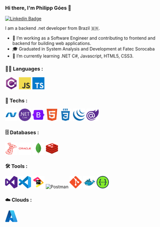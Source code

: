 ### Hi there, I'm Philipp Góes 👋

[![Linkedin Badge](https://img.shields.io/badge/-LinkedIn-0e76a8?style=flat-square&logo=Linkedin&logoColor=white)](https://linkedin.com/in/philippgoes)

I am a backend .net developer from Brazil :brazil:.

- 🔭 I’m working as a Software Engineer and contributing to frontend and backend for building web applications.
- 🎓 Graduated in System Analysis and Development at Fatec Sorocaba
- 🌱 I’m currently learning .NET C#, Javascript, HTML5, CSS3.

### 👨‍💻 Languages :
<p>
<img src="https://github.com/devicons/devicon/blob/master/icons/csharp/csharp-original.svg" title="C#" alt="C#" width="40" height="40"/>
<img src="https://github.com/devicons/devicon/blob/master/icons/javascript/javascript-original.svg" title="JavaScript" alt="JavaScript" width="40" height="40"/>
<img src="https://github.com/devicons/devicon/blob/master/icons/typescript/typescript-original.svg" title="Typescript" alt="Typescript" width="40" height="40"/>
</p>

### 🧰 Techs :
<p>
<img src="https://github.com/devicons/devicon/blob/master/icons/dot-net/dot-net-original.svg" title=".Net" alt=".Net" width="40" height="40"/>
<img src="https://github.com/devicons/devicon/blob/master/icons/dotnetcore/dotnetcore-original.svg" title=".Net Core" alt=".Net Core" width="40" height="40"/>
<img src="https://github.com/devicons/devicon/blob/master/icons/bootstrap/bootstrap-original.svg" title="Bootstrap" alt="Bootstrap" width="40" height="40"/>
<img src="https://github.com/devicons/devicon/blob/master/icons/html5/html5-original.svg" title="HTML5" alt="HTML" width="40" height="40"/>
<img src="https://github.com/devicons/devicon/blob/master/icons/css3/css3-plain-wordmark.svg" title="CSS3" alt="CSS" width="40" height="40"/>
<img src="https://github.com/devicons/devicon/blob/master/icons/jquery/jquery-original.svg" title="jQuery" alt="jQuery" width="40" height="40"/>
<img src="https://github.com/devicons/devicon/blob/master/icons/blazor/blazor-original.svg" title="jQuery" alt="jQuery" width="40" height="40"/>
</p>

### 🗄️ Databases :
<p>
<img src="https://github.com/devicons/devicon/blob/master/icons/microsoftsqlserver/microsoftsqlserver-plain.svg" title="SQLServer"  alt="SQLServer" width="40" height="40"/>
<img src="https://github.com/devicons/devicon/blob/master/icons/oracle/oracle-original.svg" title="Oracle"  alt="Oracle" width="40" height="40"/>
<img src="https://github.com/devicons/devicon/blob/master/icons/mongodb/mongodb-original.svg" title="Oracle"  alt="Oracle" width="40" height="40"/>
<img src="https://github.com/devicons/devicon/blob/master/icons/redis/redis-original.svg" title="Oracle"  alt="Oracle" width="40" height="40"/>
</p>

### 🛠 Tools :
<p>
<img src="https://github.com/devicons/devicon/blob/master/icons/visualstudio/visualstudio-plain.svg" title="Visual Studio"  alt="Visual Studio" width="40" height="40"/>
<img src="https://github.com/devicons/devicon/blob/master/icons/vscode/vscode-original.svg" title="Visual Code"  alt="Visual Code" width="40" height="40"/>
<img src="https://github.com/devicons/devicon/blob/master/icons/jetbrains/jetbrains-original.svg" title="Visual Code"  alt="Visual Code" width="40" height="40"/>
<img src="https://www.vectorlogo.zone/logos/getpostman/getpostman-icon.svg" title="Postman"  alt="Postman" width="40" height="40"/>
<img src="https://github.com/devicons/devicon/blob/master/icons/git/git-original.svg" title="Git" alt="Git" width="40" height="40"/>
<img src="https://github.com/devicons/devicon/blob/master/icons/docker/docker-original.svg" title="Git" alt="Git" width="40" height="40"/>
<img src="https://github.com/devicons/devicon/blob/master/icons/swagger/swagger-original.svg" title="Git" alt="Git" width="40" height="40"/>
</p>

### ☁️ Clouds :
<p>
<img src="https://github.com/devicons/devicon/blob/master/icons/azure/azure-original.svg"  title="Azure" alt="Azure" width="40" height="40"/>
</p>
